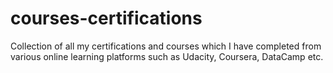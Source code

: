 # courses-certifications
Collection of all my certifications and courses which I have completed from various online learning platforms such as Udacity, Coursera, DataCamp etc.
